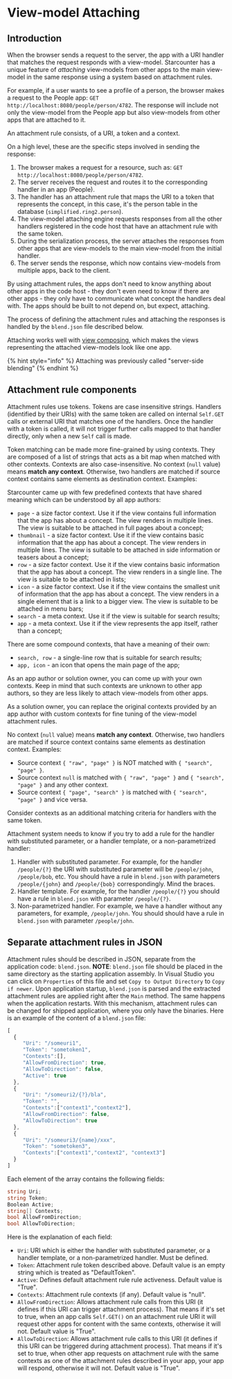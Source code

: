 # View-model Attaching

## Introduction

When the browser sends a request to the server, the app with a URI handler that matches the request responds with a view-model. Starcounter has a unique feature of _attaching_ view-models from other apps to the main view-model in the same response using a system based on attachment rules.

For example, if a user wants to see a profile of a person, the browser makes a request to the People app: `GET http://localhost:8080/people/person/4782`. The response will include not only the view-model from the People app but also view-models from other apps that are attached to it.

An attachment rule consists, of a URI, a token and a context.

On a high level, these are the specific steps involved in sending the response:

1. The browser makes a request for a resource, such as:  `GET http://localhost:8080/people/person/4782`.
2. The server receives the request and routes it to the corresponding handler in an app \(People\).
3. The handler has an attachment rule that maps the URI to a token that represents the concept, in this case, it's the person table in the database \(`simplified.ring2.person`\). 
4. The view-model attaching engine requests responses from all the other handlers registered in the code host that have an attachment rule with the same token.
5. During the serialization process, the server attaches the responses from other apps that are view-models to the main view-model from the initial handler.
6. The server sends the response, which now contains view-models from multiple apps, back to the client.

By using attachment rules, the apps don't need to know anything about other apps in the code host - they don't even need to know if there are other apps - they only have to communicate what concept the handlers deal with. The apps should be built to not depend on, but expect, attaching.

The process of defining the attachment rules and attaching the responses is handled by the `blend.json` file described below.

Attaching works well with [view composing](view-composing.md), which makes the views representing the attached view-models look like one app.

{% hint style="info" %}
Attaching was previously called "server-side blending"
{% endhint %}

## Attachment rule components

Attachment rules use tokens. Tokens are case insensitive strings. Handlers (identified by their URIs) with the same token are called on internal `Self.GET` calls or external URI that matches one of the handlers. Once the handler with a token is called, it will not trigger further calls mapped to that handler directly, only when a new `Self` call is made.

Token matching can be made more fine-grained by using contexts. They are composed of a list of strings that acts as a bit map when matched with other contexts. Contexts are also case-insensitive. No context \(`null` value\) means **match any context**. Otherwise, two handlers are matched if source context contains same elements as destination context. Examples:

Starcounter came up with few predefined contexts that have shared meaning which can be understood by all app authors:
* `page` - a size factor context. Use it if the view contains full information that the app has about a concept. The view renders in multiple lines. The view is suitable to be attached in full pages about a concept;
* `thumbnail` - a size factor context. Use it if the view contains basic information that the app has about a concept. The view renders in multiple lines. The view is suitable to be attached in side information or teasers about a concept;
* `row` - a size factor context. Use it if the view contains basic information that the app has about a concept. The view renders in a single line. The view is suitable to be attached in lists;
* `icon` - a size factor context. Use it if the view contains the smallest unit of information that the app has about a concept. The view renders in a single element that is a link to a bigger view. The view is suitable to be attached in menu bars;
* `search` - a meta context. Use it if the view is suitable for search results;
* `app` - a meta context. Use it if the view represents the app itself, rather than a concept;

There are some compound contexts, that have a meaning of their own:

* `search, row` - a single-line row that is suitable for search results;
* `app, icon` - an icon that opens the main page of the app;

As an app author or solution owner, you can come up with your own contexts. Keep in mind that such contexts are unknown to other app authors, so they are less likely to attach view-models from other apps.

As a solution owner, you can replace the original contexts provided by an app author with custom contexts for fine tuning of the view-model attachment rules.

No context \(`null` value\) means **match any context**. Otherwise, two handlers are matched if source context contains same elements as destination context. Examples:

* Source context `{ "raw", "page" }` is NOT matched with `{ "search", "page" }`.
* Source context `null` is matched with `{ "raw", "page" }` and `{ "search", "page" }` and any other context.
* Source context `{ "page", "search" }` is matched with `{ "search", "page" }` and vice versa.

Consider contexts as an additional matching criteria for handlers with the same token.

Attachment system needs to know if you try to add a rule for the handler with substituted parameter, or a handler template, or a non-parametrized handler:
1. Handler with substituted parameter. For example, for the handler `/people/{?}` the URI with substituted parameter will be `/people/john`, `/people/bob`, etc. You should have a rule in `blend.json` with parameters `/people/{john}` and `/people/{bob}` correspondingly. Mind the braces.
2. Handler template. For example, for the handler `/people/{?}` you should have a rule in `blend.json` with parameter `/people/{?}`.
3. Non-parametrized handler. For example, we have a handler without any parameters, for example, `/people/john`. You should should have a rule in `blend.json` with parameter `/people/john`.

## Separate attachment rules in JSON

Attachment rules should be described in JSON, separate from the application code: `blend.json`. **NOTE**: `blend.json` file should be placed in the same directory as the starting application assembly. In Visual Studio you can click on `Properties` of this file and set `Copy to Output Directory` to `Copy if newer`. Upon application startup, `blend.json` is parsed and the extracted attachment rules are applied right after the `Main` method. The same happens when the application restarts. With this mechanism, attachment rules can be changed for shipped application, where you only have the binaries. Here is an example of the content of a `blend.json` file:

```javascript
[
  {
     "Uri": "/someuri1",
     "Token": "sometoken1",
     "Contexts":[],
     "AllowFromDirection": true,
     "AllowToDirection": false,
     "Active": true
  },
  {
     "Uri": "/someuri2/{?}/bla",
     "Token": "",
     "Contexts":["context1","context2"],
     "AllowFromDirection": false,
     "AllowToDirection": true
  },
  {
     "Uri": "/someuri3/{name}/xxx",
     "Token": "sometoken3",
     "Contexts":["context1","context2", "context3"]
  }
]
```

Each element of the array contains the following fields:

```csharp
string Uri; 
string Token;
Boolean Active;
string[] Contexts;
bool AllowFromDirection;
bool AllowToDirection;
```

Here is the explanation of each field:
* `Uri`: URI which is either the handler with substituted parameter, or a handler template, or a non-parametrized handler. Must be defined.
* `Token`: Attachment rule token described above. Default value is an empty string which is treated as "DefaultToken".
* `Active`: Defines default attachment rule rule activeness. Default value is "True".
* `Contexts`: Attachment rule contexts (if any). Default value is "null".
* `AllowFromDirection`: Allows attachment rule calls from this URI (it defines if this URI can trigger attachment process). That means if it's set to true, when an app calls `Self.GET()` on an attachment rule URI it will request other apps for content with the same contexts, otherwise it will not. Default value is "True".
* `AllowToDirection`: Allows attachment rule calls to this URI (it defines if this URI can be triggered during attachment process). That means if it's set to true, when other app requests on attachment rule with the same contexts as one of the attachment rules described in your app, your app will respond, otherwise it will not. Default value is "True".
